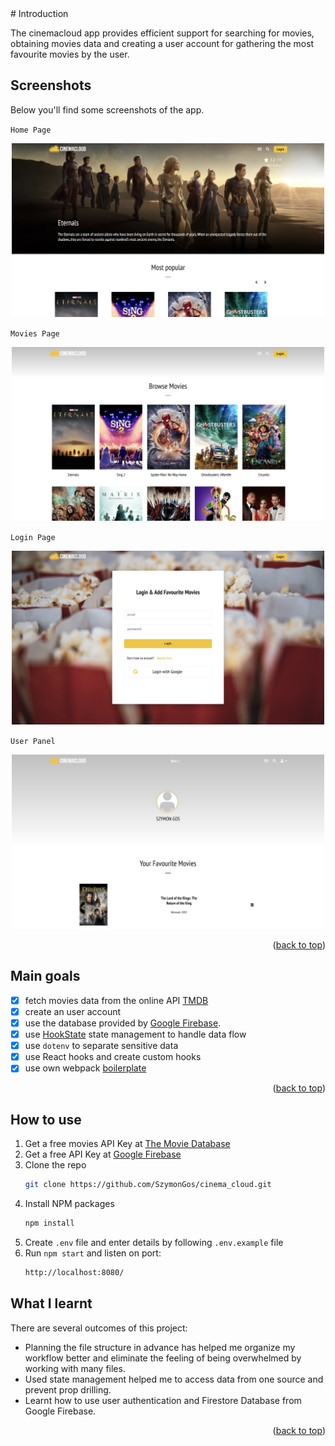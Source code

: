 <div id="top"></div>
# Introduction

The cinemacloud app provides efficient support for searching for movies, obtaining movies data and creating a user account for gathering the most favourite movies by the user.

## Screenshots 
Below you'll find some screenshots of the app.

`Home Page`
<p align='center'>
    <img src='public/promo-imgs/home.jpg' width='500'>
</p>

`Movies Page`
<p align='center'>
    <img src='public/promo-imgs/movies.jpg' width='500'>
</p>

`Login Page`
<p align='center'>
    <img src='public/promo-imgs/login.jpg' width='500'>
</p>

`User Panel`
<p align='center'>
    <img src='public/promo-imgs/userPanel.jpg' width='500'>
</p>

<p align="right">(<a href="#top">back to top</a>)</p>

## Main goals

- [x] fetch movies data from the online API [TMDB](https://www.themoviedb.org/)
- [x] create an user account
- [x] use the database provided by [Google Firebase](https://firebase.google.com/).
- [x] use [HookState](https://hookstate.js.org/) state management to handle data flow
- [x] use `dotenv` to separate sensitive data
- [x] use React hooks and create custom hooks
- [x] use own webpack [boilerplate](https://github.com/SzymonGos/react_webpack_babel_sass)

<p align="right">(<a href="#top">back to top</a>)</p>

## How to use

1. Get a free movies API Key at [The Movie Database](https://www.themoviedb.org/)
1. Get a free API Key at [Google Firebase](https://firebase.google.com/)
3. Clone the repo
   ```sh
   git clone https://github.com/SzymonGos/cinema_cloud.git
   ```
4. Install NPM packages
   ```sh
   npm install
   ```
5. Create `.env` file and enter details by following `.env.example` file
6. Run `npm start` and listen on port: 
   ```sh
   http://localhost:8080/
   ```
## What I learnt

There are several outcomes of this project:

* Planning the file structure in advance has helped me organize my workflow better and eliminate the feeling of being overwhelmed by working with many files.
* Used state management helped me to access data from one source and prevent prop drilling.
* Learnt how to use user authentication and Firestore Database from Google Firebase. 

<p align="right">(<a href="#top">back to top</a>)</p>